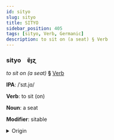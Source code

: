 ```yaml
---
id: sityo
slug: sityo
title: SITYO
sidebar_position: 405
tags: [sityo, Verb, Germanic]
description: to sit on (a seat) § Verb
---
```


### sityo&emsp;<span kind="abugida">ɐ̆ȷɀ</span>

*to sit on (a seat)* **§** [Verb](../../tags/Verb)

**IPA**: /ˈsɪt.jɑ/

**Verb**: to sit (on)

**Noun**: a seat

**Modifier**: sitable

<details>
    <summary>Origin</summary>
    Icelandic sitja /ˈsɪːtja/<br/>
    <em>Germanic Language Family</em>
</details>